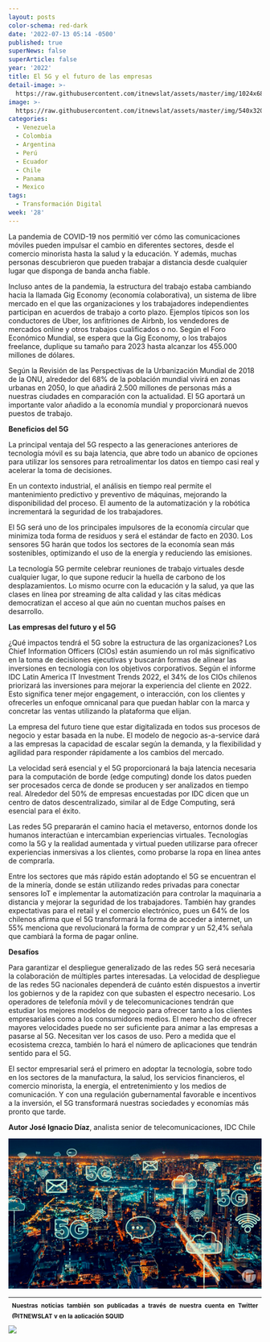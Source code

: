 ```yaml
---
layout: posts
color-schema: red-dark
date: '2022-07-13 05:14 -0500'
published: true
superNews: false
superArticle: false
year: '2022'
title: El 5G y el futuro de las empresas
detail-image: >-
  https://raw.githubusercontent.com/itnewslat/assets/master/img/1024x680/ciudad-5G-g.jpg
image: >-
  https://raw.githubusercontent.com/itnewslat/assets/master/img/540x320/ciudad-5G-p.jpg
categories:
  - Venezuela
  - Colombia
  - Argentina
  - Perú
  - Ecuador
  - Chile
  - Panama
  - Mexico
tags:
  - Transformación Digital
week: '28'
---
```

La pandemia de COVID-19 nos permitió ver cómo las comunicaciones móviles pueden impulsar el cambio en diferentes sectores, desde el comercio minorista hasta la salud y la educación. Y además, muchas personas descubrieron que pueden trabajar a distancia desde cualquier lugar que disponga de banda ancha fiable.
 
Incluso antes de la pandemia, la estructura del trabajo estaba cambiando hacia la llamada Gig Economy (economía colaborativa), un sistema de libre mercado en el que las organizaciones y los trabajadores independientes participan en acuerdos de trabajo a corto plazo. Ejemplos típicos son los conductores de Uber, los anfitriones de Airbnb, los vendedores de mercados online y otros trabajos cualificados o no. Según el Foro Económico Mundial, se espera que la Gig Economy, o los trabajos freelance, duplique su tamaño para 2023 hasta alcanzar los 455.000 millones de dólares.
 
Según la Revisión de las Perspectivas de la Urbanización Mundial de 2018 de la ONU, alrededor del 68% de la población mundial vivirá en zonas urbanas en 2050, lo que añadirá 2.500 millones de personas más a nuestras ciudades en comparación con la actualidad. El 5G aportará un importante valor añadido a la economía mundial y proporcionará nuevos puestos de trabajo.
 
**Beneficios del 5G**
 
La principal ventaja del 5G respecto a las generaciones anteriores de tecnología móvil es su baja latencia, que abre todo un abanico de opciones para utilizar los sensores para retroalimentar los datos en tiempo casi real y acelerar la toma de decisiones.
 
En un contexto industrial, el análisis en tiempo real permite el mantenimiento predictivo y preventivo de máquinas, mejorando la disponibilidad del proceso. El aumento de la automatización y la robótica incrementará la seguridad de los trabajadores.
 
El 5G será uno de los principales impulsores de la economía circular que minimiza toda forma de residuos y será el estándar de facto en 2030. Los sensores 5G harán que todos los sectores de la economía sean más sostenibles, optimizando el uso de la energía y reduciendo las emisiones.
 
La tecnología 5G permite celebrar reuniones de trabajo virtuales desde cualquier lugar, lo que supone reducir la huella de carbono de los desplazamientos. Lo mismo ocurre con la educación y la salud, ya que las clases en línea por streaming de alta calidad y las citas médicas democratizan el acceso al que aún no cuentan muchos países en desarrollo.
 
**Las empresas del futuro y el 5G**
 
¿Qué impactos tendrá el 5G sobre la estructura de las organizaciones?
Los Chief Information Officers (CIOs) están asumiendo un rol más significativo en la toma de decisiones ejecutivas y buscarán formas de alinear las inversiones en tecnología con los objetivos corporativos. Según el informe IDC Latin America IT Investment Trends 2022, el 34% de los CIOs chilenos priorizará las inversiones para mejorar la experiencia del cliente en 2022. Esto significa tener mejor engagement, o interacción, con los clientes y ofrecerles un enfoque omnicanal para que puedan hablar con la marca y concretar las ventas utilizando la plataforma que elijan.
 
La empresa del futuro tiene que estar digitalizada en todos sus procesos de negocio y estar basada en la nube. El modelo de negocio as-a-service dará a las empresas la capacidad de escalar según la demanda, y la flexibilidad y agilidad para responder rápidamente a los cambios del mercado.

La velocidad será esencial y el 5G proporcionará la baja latencia necesaria para la computación de borde (edge computing) donde los datos pueden ser procesados cerca de donde se producen y ser analizados en tiempo real. Alrededor del 50% de empresas encuestadas por IDC dicen que un centro de datos descentralizado, similar al de Edge Computing, será esencial para el éxito.
 
Las redes 5G prepararán el camino hacia el metaverso, entornos donde los humanos interactúan e intercambian experiencias virtuales. Tecnologías como la 5G y la realidad aumentada y virtual pueden utilizarse para ofrecer experiencias inmersivas a los clientes, como probarse la ropa en línea antes de comprarla.
 
Entre los sectores que más rápido están adoptando el 5G se encuentran el de la minería, donde se están utilizando redes privadas para conectar sensores IoT e implementar la automatización para controlar la maquinaria a distancia y mejorar la seguridad de los trabajadores. También hay grandes expectativas para el retail y el comercio electrónico, pues un 64% de los chilenos afirma que el 5G transformará la forma de acceder a internet, un 55% menciona que revolucionará la forma de comprar y un 52,4% señala que cambiará la forma de pagar online.
 
**Desafíos**
 
Para garantizar el despliegue generalizado de las redes 5G será necesaria la colaboración de múltiples partes interesadas. La velocidad de despliegue de las redes 5G nacionales dependerá de cuánto estén dispuestos a invertir los gobiernos y de la rapidez con que subasten el espectro necesario.
Los operadores de telefonía móvil y de telecomunicaciones tendrán que estudiar los mejores modelos de negocio para ofrecer tanto a los clientes empresariales como a los consumidores medios. El mero hecho de ofrecer mayores velocidades puede no ser suficiente para animar a las empresas a pasarse al 5G.  Necesitan ver los casos de uso. Pero a medida que el ecosistema crezca, también lo hará el número de aplicaciones que tendrán sentido para el 5G.
 
El sector empresarial será el primero en adoptar la tecnología, sobre todo en los sectores de la manufactura, la salud, los servicios financieros, el comercio minorista, la energía, el entretenimiento y los medios de comunicación. Y con una regulación gubernamental favorable e incentivos a la inversión, el 5G transformará nuestras sociedades y economías más pronto que tarde.

**Autor José Ignacio Díaz**, analista senior de telecomunicaciones, IDC Chile
 

![](https://raw.githubusercontent.com/itnewslat/assets/master/img/540x320/ciudad-5G-p.jpg)

<table style="height: 42px;" width="569">
<tbody>
<tr>
<td style="text-align: justify;"><sub><strong>Nuestras noticias también son publicadas a través de nuestra cuenta en Twitter <a href="https://twitter.com/itnewslat?lang=es">@ITNEWSLAT</a> y en la aplicación <a href="https://squidapp.co/en/">SQUID</a></strong></sub></td>
</tr>
</tbody>
</table>

<img src="https://tracker.metricool.com/c3po.jpg?hash=56f88a41e39ab42c063cc51676587a04"/>